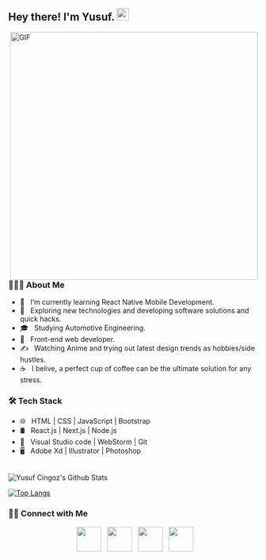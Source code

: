 <h2> Hey there! I'm Yusuf. <img src="https://github.com/souvikguria98/souvikguria98/blob/master/Hi.gif" width="25"></h2>
<img align="right" alt="GIF" src="https://media.giphy.com/media/PiQejEf31116URju4V/giphy.gif" width="500"/>

<h3> 👨🏻‍💻 About Me </h3>

- 🔭 &nbsp; I’m currently learning React Native Mobile Development.
- 🤔 &nbsp; Exploring new technologies and developing software solutions and quick hacks.
- 🎓 &nbsp; Studying Automotive Engineering.
- 💼 &nbsp; Front-end web developer.
- ✍️ &nbsp; Watching Anime and trying out latest design trends as hobbies/side hustles.
- ☕ &nbsp; I belive, a perfect cup of coffee can be the ultimate solution for any stress. 

<h3>🛠 Tech Stack</h3>

- 🌐 &nbsp;  HTML | CSS | JavaScript | Bootstrap 
- 🛢 &nbsp; React.js | Next.js | Node.js
- 🔧 &nbsp; Visual Studio code | WebStorm | Git
- 🖥 &nbsp; Adobe Xd | Illustrator | Photoshop 

<br>

<img align="center" src="https://github-readme-stats.vercel.app/api?username=yusufxcingoz&include_all_commits=true&count_private=true&show_icons=true&line_height=20&title_color=679DFA&icon_color=2234AE&text_color=679DFA&bg_color=7552E3" alt="Yusuf Cingoz's Github Stats">

</br>

[![Top Langs](https://github-readme-stats.vercel.app/api/top-langs/?username=yusufxcingoz&layout=compact&text_color=daf7dc&bg_color=D9CEC1)](https://github.com/devSouvik/github-readme-stats)


<h3> 🤝🏻 Connect with Me </h3>

<p align="center">
&nbsp; <a href="https://twitter.com/jinngoez" target="_blank" rel="noopener noreferrer"><img src="https://img.icons8.com/plasticine/100/000000/twitter.png" width="50" /></a>  
&nbsp; <a href="https://www.instagram.com/yusf.wav/" target="_blank" rel="noopener noreferrer"><img src="https://img.icons8.com/plasticine/100/000000/instagram-new.png" width="50" /></a>  
&nbsp; <a href="https://www.linkedin.com/in/souvik-guria-/" target="_blank" rel="noopener noreferrer"><img src="https://img.icons8.com/plasticine/100/000000/linkedin.png" width="50" /></a>
&nbsp; <a href="mailto:yusufxcingoz@gmail.com" target="_blank" rel="noopener noreferrer"><img src="https://img.icons8.com/plasticine/100/000000/gmail.png"  width="50" /></a>
</p>

